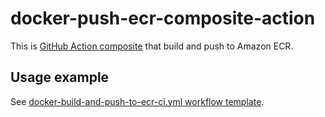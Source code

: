 # docker-push-ecr-composite-action

This is [GitHub Action composite](https://docs.github.com/en/actions/creating-actions/creating-a-composite-action) that build and push to Amazon ECR.

## Usage example

See [docker-build-and-push-to-ecr-ci.yml workflow template](https://github.com/vc-vantage/.github/blob/main/workflow-templates/docker-build-and-push-to-ecr-ci.yml).
